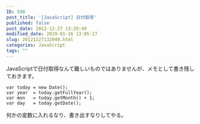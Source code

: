```yaml
---
ID: 598
post_title: '[JavaScript] 日付取得'
published: false
post_date: 2012-12-27 13:20:49
modified_date: 2019-01-16 13:05:17
slug: 20121227132049.html
categories: JavaScript
tags: ""
---
```

JavaScriptで日付取得なんて難しいものではありませんが、メモとして書き残しておきます。
<!--more-->

```
var today = new Date();
var year  = today.getFullYear();
var mon   = today.getMonth() + 1;
var day   = today.getDate();
```

何かの変数に入れるなり、書き出すなりしてやる。